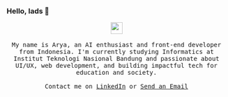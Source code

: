   <h3 id="hello-nerds">Hello, lads 👋</h3>
<p align="center">
  <img src="https://cdn3.emoji.gg/emojis/9332-pixelcyanfire.gif" width="27px">
  <br><br>
  <samp>
My name is Arya, an AI enthusiast and front-end developer from Indonesia. I'm currently studying Informatics at Institut Teknologi Nasional Bandung and passionate about UI/UX, web development, and building impactful tech for education and society.<br><br>
Contact me on <a href="https://www.linkedin.com/in/arya-wardhana-515bb127b/">LinkedIn</a> or <a href="mailto:wardhana1903@gmail.com">Send an Email</a>
  </samp>
</p>
